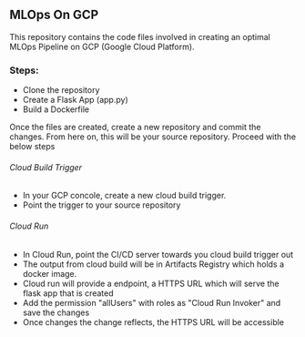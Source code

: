## MLOps On GCP

This repository contains the code files involved in creating an optimal MLOps Pipeline on GCP (Google Cloud Platform).

### Steps:
* Clone the repository
* Create a Flask App  (app.py)
* Build a Dockerfile

Once the files are created, create a new repository and commit the changes. From here on, this will be your source repository. Proceed with the below steps

###### Cloud Build Trigger
* In your GCP concole, create a new cloud build trigger.
* Point the trigger to your source repository

###### Cloud Run 
* In Cloud Run, point the CI/CD server towards you cloud build trigger out
* The output from cloud build will be in Artifacts Registry which holds a docker image.
* Cloud run will provide a endpoint, a HTTPS URL which will serve the flask app that is created
* Add the permission "allUsers" with roles as "Cloud Run Invoker" and save the changes
* Once changes the change reflects, the HTTPS URL will be accessible
